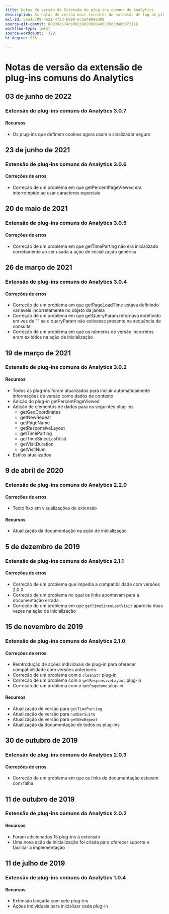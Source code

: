 ```yaml
---
title: Notas de versão da Extensão de plug-ins comuns do Analytics
description: As notas de versão mais recentes da extensão de tag de plug-ins comuns do Analytics na Adobe Experience Platform.
exl-id: 5ea4b709-4e21-4f5d-be99-e72e4889ed99
source-git-commit: 88939d674c0002590939004e0235d3da8b072118
workflow-type: tm+mt
source-wordcount: '329'
ht-degree: 93%

---
```


# Notas de versão da extensão de plug-ins comuns do Analytics

## 03 de junho de 2022

### Extensão de plug-ins comuns do Analytics 3.0.7

#### Recursos

* Os plug-ins que definem cookies agora usam o sinalizador seguro

## 23 de junho de 2021

### Extensão de plug-ins comuns do Analytics 3.0.6

#### Correções de erros

* Correção de um problema em que getPercentPageViewed era interrompido ao usar caracteres especiais

## 20 de maio de 2021

### Extensão de plug-ins comuns do Analytics 3.0.5

#### Correções de erros

* Correção de um problema em que getTimeParting não era inicializado corretamente ao ser usada a ação de inicialização genérica

## 26 de março de 2021

### Extensão de plug-ins comuns do Analytics 3.0.4

#### Correções de erros

* Correção de um problema em que getPageLoadTime estava definindo variáveis incorretamente no objeto da janela
* Correção de um problema em que getQueryParam retornava indefinido em vez de &quot;&quot; se o queryParam não estivesse presente na sequência de consulta
* Correção de um problema em que os números de versão incorretos eram exibidos na ação de inicialização

## 19 de março de 2021

### Extensão de plug-ins comuns do Analytics 3.0.2

#### Recursos

* Todos os plug-ins foram atualizados para incluir automaticamente informações de versão como dados de contexto
* Adição do plug-in getPercentPageViewed
* Adição de elementos de dados para os seguintes plug-ins
   * getGeoCoordinates
   * getNewRepeat
   * getPageName
   * getResponsiveLayout
   * getTimeParting
   * getTimeSinceLastVisit
   * getVisitDuration
   * getVisitNum
* Estilos atualizados

## 9 de abril de 2020

### Extensão de plug-ins comuns do Analytics 2.2.0

#### Correções de erros

* Texto fixo em visualizações de extensão

#### Recursos

* Atualização da documentação na ação de inicialização

## 5 de dezembro de 2019

### Extensão de plug-ins comuns do Analytics 2.1.1

#### Correções de erros

* Correção de um problema que impedia a compatibilidade com versões 2.0.X
* Correção de um problema no qual os links apontavam para a documentação errada
* Correção de um problema em que `getTimeSinceLastVisit` aparecia duas vezes na ação de inicialização

## 15 de novembro de 2019

### Extensão de plug-ins comuns do Analytics 2.1.0

#### Correções de erros

* Reintrodução de ações individuais de plug-in para oferecer compatibilidade com versões anteriores
* Correção de um problema com o `cleanStr` plug-in
* Correção de um problema com o `getResponsiveLayout` plug-in
* Correção de um problema com o `getPageName` plug-in

#### Recursos

* Atualização de versão para `getTimeParting`
* Atualização de versão para `numberSuite`
* Atualização de versão para `getNewRepeat`
* Atualização da documentação de todos os plug-ins

## 30 de outubro de 2019

### Extensão de plug-ins comuns do Analytics 2.0.3

#### Correções de erros

* Correção de um problema em que os links de documentação estavam com falha

## 11 de outubro de 2019

### Extensão de plug-ins comuns do Analytics 2.0.2

#### Recursos

* Foram adicionados 15 plug-ins à extensão
* Uma nova ação de inicialização foi criada para oferecer suporte e facilitar a implementação

## 11 de julho de 2019

### Extensão de plug-ins comuns do Analytics 1.0.4

#### Recursos

* Extensão lançada com sete plug-ins
* Ações individuais para inicializar cada plug-in
